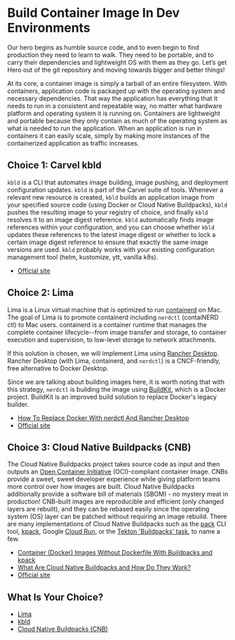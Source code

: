 # Build Container Image In Dev Environments

Our hero begins as humble source code, and to even begin to find production they need to learn to walk. They need to be portable, and to carry their dependencies and lightweight OS with them as they go. Let’s get Hero out of the git repository and moving towards bigger and better things!

At its core, a container image is simply a tarball of an entire filesystem. With containers, application code is packaged up with the operating system and necessary dependencies. That way the application has everything that it needs to run in a consistent and repeatable way, no matter what hardware platform and operating system it is running on. Containers are lightweight and portable because they only contain as much of the operating system as what is needed to run the application. When an application is run in containers it can easily scale, simply by making more instances of the containerized application as traffic increases.

## Choice 1: Carvel kbld

`kbld` is a CLI that automates image building, image pushing, and deployment configuration updates. `kbld` is part of the Carvel suite of tools. Whenever a relevant new resource is created, `kbld` builds an application image from your specified source code (using Docker or Cloud Native Buildpacks), `kbld` pushes the resulting image to your registry of choice, and finally `kbld` resolves it to an image digest reference. `kbld` automatically finds image references within your configuration, and you can choose whether `kbld` updates these references to the latest image digest or whether to lock a certain image digest reference to ensure that exactly the same image versions are used. `kbld` probably works with your existing configuration management tool (helm, kustomize, ytt, vanilla k8s).

* [Official site](https://carvel.dev/kbld)

## Choice 2: Lima

Lima is a Linux virtual machine that is optimized to run [containerd](https://containerd.io/) on Mac. The goal of Lima is to promote containerd including `nerdctl` (contaiNERD ctl) to Mac users. containerd is a container runtime that manages the complete container lifecycle--from image transfer and storage, to container execution and supervision, to low-level storage to network attachments. 

If this solution is chosen, we will implement Lima using [Rancher Desktop](https://docs.rancherdesktop.io/). Rancher Desktop (with Lima, containerd, and `nerdctl`) is a CNCF-friendly, free alternative to Docker Desktop.

Since we are talking about building images here, it is worth noting that with this strategy, `nerdctl` is building the image using [BuildKit](https://docs.docker.com/build/buildkit/), which is a Docker project. BuildKit is an improved build solution to replace Docker's legacy builder.

* [How To Replace Docker With nerdctl And Rancher Desktop](https://youtu.be/evWPib0iNgY)
* [Official site](https://github.com/lima-vm/lima)

## Choice 3: Cloud Native Buildpacks (CNB)

The Cloud Native Buildpacks project takes source code as input and then outputs an [Open Container Initiative](https://opencontainers.org/) (OCI)-compliant container image. CNBs provide a sweet, sweet developer experience while giving platform teams more control over how images are built. Cloud Native Buildpacks additionally provide a software bill of materials (SBOM) - no mystery meat in production!  CNB-built images are reproducible and efficient (only changed layers are rebuilt), and they can be rebased easily since the operating system (OS) layer can be patched without requiring an image rebuild. There are many implementations of Cloud Native Buildpacks such as the [pack](https://buildpacks.io/docs/tools/pack/) CLI tool, [kpack](https://buildpacks.io/docs/tools/kpack/), Google [Cloud Run](https://cloud.google.com/run/), or the [Tekton 'Buildpacks' task](https://hub.tekton.dev/tekton/task/buildpacks), to name a few.

* [Container (Docker) Images Without Dockerfile With Buildpacks and kpack](https://youtu.be/fbSoKu8NGSU)
* [What Are Cloud Native Buildpacks and How Do They Work?](https://tanzu.vmware.com/developer/tv/enlightning/17/)
* [Official site](https://buildpacks.io)

## What Is Your Choice?

* [Lima](lima.md)
* [kbld](kbld.md)
* [Cloud Native Buildpacks (CNB)](buildpacks.md)
